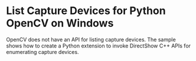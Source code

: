 # List Capture Devices for Python OpenCV on Windows

OpenCV does not have an API for listing capture devices. The sample shows how to create a Python extension to invoke DirectShow C++ APIs for enumerating capture devices.
